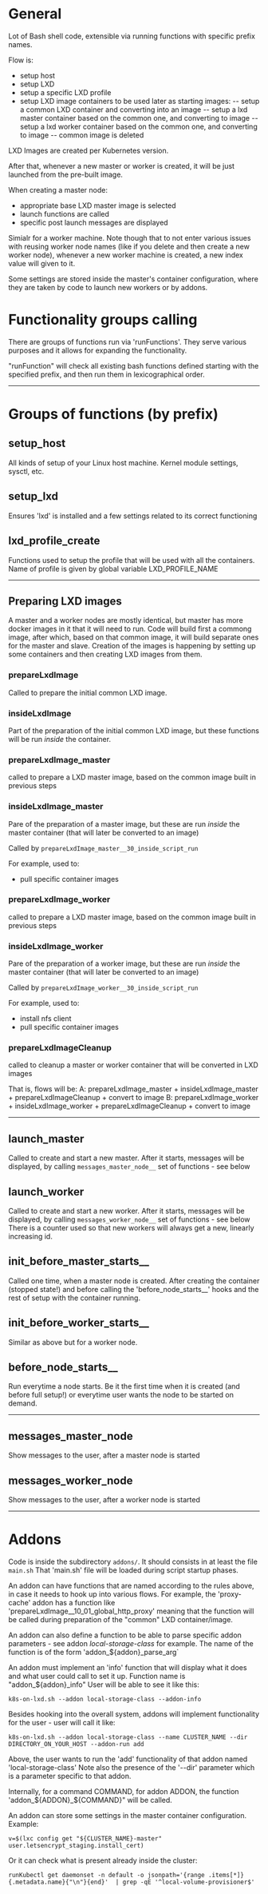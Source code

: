# General
Lot of Bash shell code, extensible via running functions with specific prefix names.

Flow is:
- setup host
- setup LXD
- setup a specific LXD profile
- setup LXD image containers to be used later as starting images:
-- setup a common LXD container and converting into an image
-- setup a lxd master container based on the common one, and converting to image
-- setup a lxd worker container based on the common one, and converting to image
-- common image is deleted

LXD Images are created per Kubernetes version.

After that, whenever a new master or worker is created, it will be just launched from the pre-built image.

When creating a master node:
- appropriate base LXD master image is selected
- launch functions are called
- specific post launch messages are displayed

Simialr for a worker machine.
Note though that to not enter various issues with reusing worker node names (like if you delete and then create a new worker node),
whenever a new worker machine is created, a new index value will given to it.

Some settings are stored inside the master's container configuration, where they are taken by code to launch new workers or by addons.


# Functionality groups calling

There are groups of functions run via 'runFunctions'.
They serve various purposes and it allows for expanding the functionality.

"runFunction" will check all existing bash functions defined starting with the specified prefix, and then
run them in lexicographical order.

---
# Groups of functions (by prefix)
## setup_host
All kinds of setup of your Linux host machine.
Kernel module settings, sysctl, etc.

## setup_lxd
Ensures 'lxd' is installed and a few settings related to its correct functioning

## lxd_profile_create
Functions used to setup the profile that will be used with all the containers.
Name of profile is given by global variable LXD_PROFILE_NAME


---
## Preparing LXD images
A master and a worker nodes are mostly identical, but master has more docker images in it that it will need to run.
Code will build first a commong image, after which, based on that common image, it will build separate ones for the master 
and slave.
Creation of the images is happening by setting up some containers and then creating LXD images from them.


### prepareLxdImage
Called to prepare the initial common LXD image. 

### insideLxdImage
Part of the preparation of the initial common LXD image, but these functions will be run *inside* the container.

### prepareLxdImage_master
called to prepare a LXD master image, based on the common image built in previous steps

### insideLxdImage_master
Pare of the preparation of a master image, but these are run *inside* the master container (that will later be converted to an image)

Called by ```prepareLxdImage_master__30_inside_script_run```

For example, used to:
- pull specific container images


### prepareLxdImage_worker
called to prepare a LXD master image, based on the common image built in previous steps

### insideLxdImage_worker
Pare of the preparation of a worker image, but these are run *inside* the master container (that will later be converted to an image)

Called by ```prepareLxdImage_worker__30_inside_script_run```

For example, used to:
- install nfs client
- pull specific container images


### prepareLxdImageCleanup
called to cleanup a master or worker container that will be converted in LXD images

That is, flows will be:
A: prepareLxdImage_master + insideLxdImage_master + prepareLxdImageCleanup + convert to image
B: prepareLxdImage_worker + insideLxdImage_worker + prepareLxdImageCleanup + convert to image


---

## launch_master
Called to create and start a new master. After it starts, messages will be displayed, by calling `messages_master_node__` set of functions - see below

## launch_worker
Called to create and start a new worker. After it starts, messages will be displayed, by calling `messages_worker_node__` set of functions - see below
There is a counter used so that new workers will always get a new, linearly increasing id.

## init_before_master_starts__
Called one time, when a master node is created. After creating the container (stopped state!) and before calling the 'before_node_starts__' hooks and the rest of setup with the container running.

## init_before_worker_starts__
Similar as above but for a worker node.

## before_node_starts__
Run everytime a node starts. Be it the first time when it is created (and before full setup!) 
or everytime user wants the node to be started on demand.

----
## messages_master_node
Show messages to the user, after a master node is started

## messages_worker_node
Show messages to the user, after a worker node is started



--- 
# Addons
Code is inside the subdirectory ```addons/```. It should consists in at least the file ```main.sh```
That 'main.sh' file will be loaded during script startup phases.

An addon can have functions that are named according to the rules above, in case it needs to hook up into various flows.
For example, the 'proxy-cache' addon has a function like 'prepareLxdImage__10_01_global_http_proxy' meaning that the function
will be called during preparation of the "common" LXD container/image.

An addon can also define a function to be able to parse specific addon parameters - see addon *local-storage-class* for example.
The name of the function is of the form 'addon_${addon}_parse_arg`

An addon must implement an 'info' function that will display what it does and what user could call to set it up.
Function name is "addon_${addon}_info"
User will be able to see it like this:
```shell
k8s-on-lxd.sh --addon local-storage-class --addon-info
```


Besides hooking into the overall system, addons will implement functionality for the user - user will call it like:
```shell
k8s-on-lxd.sh --addon local-storage-class --name CLUSTER_NAME --dir DIRECTORY_ON_YOUR_HOST --addon-run add 
```
Above, the user wants to run the 'add' functionality of that addon named 'local-storage-class'
Note also the presence of the '--dir' parameter which is a parameter specific to that addon.

Internally, for a command COMMAND, for addon ADDON, the function 
'addon_${ADDON}_${COMMAND}" will be called.


An addon can store some settings in the master container configuration.
Example:
```
v=$(lxc config get "${CLUSTER_NAME}-master" user.letsencrypt_staging.install_cert)
```

Or it can check what is present already inside the cluster:
```
runKubectl get daemonset -n default -o jsonpath='{range .items[*]}{.metadata.name}{"\n"}{end}'  | grep -qE '^local-volume-provisioner$'
```
